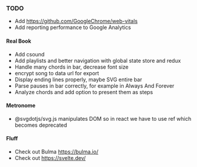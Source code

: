 ### TODO
* Add https://github.com/GoogleChrome/web-vitals
* Add reporting performance to Google Analytics

#### Real Book
* Add csound
* Add playlists and better navigation with global state store and redux
* Handle many chords in bar, decrease font size
* encrypt song to data url for export
* Display ending lines properly, maybe SVG entire bar
* Parse pauses in bar correctly, for example in Always And Forever
* Analyze chords and add option to present them as steps

#### Metronome
* @svgdotjs/svg.js manipulates DOM so in react we have to use ref which becomes deprecated

#### Fluff
* Check out Bulma https://bulma.io/
* Check out https://svelte.dev/